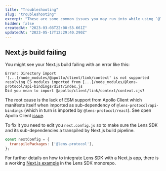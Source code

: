 ```yaml
---
title: "Troubleshooting"
slug: "troubleshooting"
excerpt: "These are some common issues you may run into while using `@lens-protocol/react`."
hidden: false
createdAt: "2023-03-08T22:00:53.661Z"
updatedAt: "2023-05-17T12:29:40.290Z"
---
```

## Next.js build failing

You might see your Next.js build failing with an error like this:

```
Error: Directory import '[...]/node_modules/@apollo/client/link/context' is not supported resolving ES modules imported from [...]/node_modules/@lens-protocol/api-bindings/dist/index.js
Did you mean to import @apollo/client/link/context/context.cjs?
```

The root cause is the lack of ESM support from Apollo Client which manifests itself when imported as sub-dependency of `@lens-protocol/api-bindings` (which in turn is imported by `@lens-protocol/react`). See open Apollo Client [issue](https://github.com/apollographql/apollo-feature-requests/issues/287).

To fix it you need to edit you `next.config.js` so to make sure the Lens SDK and its sub-dependencies a transpiled by Next.js build pipeline.

```js
const nextConfig = {
  transpilePackages: ['@lens-protocol'],
};
```

For further details on how to integrate Lens SDK with a Next.js app, there is a working [Next.js example](https://github.com/lens-protocol/lens-sdk/tree/main/examples/nextjs) in the Lens SDK monorepo.